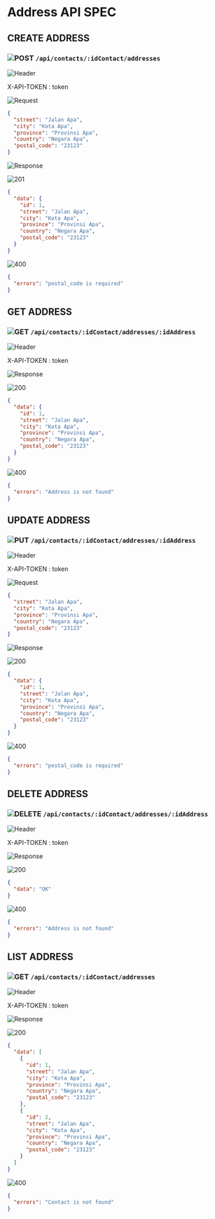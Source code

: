 # Address API SPEC

## CREATE ADDRESS

### ![POST](https://img.shields.io/badge/POST-4CAF50?style=for-the-badge) `/api/contacts/:idContact/addresses`

![Header](https://img.shields.io/badge/Request-Header-D32F2F)

X-API-TOKEN : token

![Request](https://img.shields.io/badge/Request-Body-FF9800)

```json
{
  "street": "Jalan Apa",
  "city": "Kota Apa",
  "province": "Provinsi Apa",
  "country": "Negara Apa",
  "postal_code": "23123"
}
```

![Response](https://img.shields.io/badge/Response-Body-FF9800)

![201](https://img.shields.io/badge/201-Created-4CAF50)

```json
{
  "data": {
    "id": 1,
    "street": "Jalan Apa",
    "city": "Kota Apa",
    "province": "Provinsi Apa",
    "country": "Negara Apa",
    "postal_code": "23123"
  }
}
```

![400](https://img.shields.io/badge/400-Failed-F44336)

```json
{
  "errors": "postal_code is required"
}
```

## GET ADDRESS

### ![GET](https://img.shields.io/badge/GET-2196F3?style=for-the-badge) `/api/contacts/:idContact/addresses/:idAddress`

![Header](https://img.shields.io/badge/Request-Header-D32F2F)

X-API-TOKEN : token

![Response](https://img.shields.io/badge/Response-Body-FF9800)

![200](https://img.shields.io/badge/200-OK-4CAF50)

```json
{
  "data": {
    "id": 1,
    "street": "Jalan Apa",
    "city": "Kota Apa",
    "province": "Provinsi Apa",
    "country": "Negara Apa",
    "postal_code": "23123"
  }
}
```

![400](https://img.shields.io/badge/400-Failed-F44336)

```json
{
  "errors": "Address is not found"
}
```

## UPDATE ADDRESS

### ![PUT](https://img.shields.io/badge/PUT-9C27B0?style=for-the-badge) `/api/contacts/:idContact/addresses/:idAddress`

![Header](https://img.shields.io/badge/Request-Header-D32F2F)

X-API-TOKEN : token

![Request](https://img.shields.io/badge/Request-Body-FF9800)

```json
{
  "street": "Jalan Apa",
  "city": "Kota Apa",
  "province": "Provinsi Apa",
  "country": "Negara Apa",
  "postal_code": "23123"
}
```

![Response](https://img.shields.io/badge/Response-Body-FF9800)

![200](https://img.shields.io/badge/200-OK-4CAF50)

```json
{
  "data": {
    "id": 1,
    "street": "Jalan Apa",
    "city": "Kota Apa",
    "province": "Provinsi Apa",
    "country": "Negara Apa",
    "postal_code": "23123"
  }
}
```

![400](https://img.shields.io/badge/400-Failed-F44336)

```json
{
  "errors": "postal_code is required"
}
```

## DELETE ADDRESS

### ![DELETE](https://img.shields.io/badge/DELETE-F44336?style=for-the-badge) `/api/contacts/:idContact/addresses/:idAddress`

![Header](https://img.shields.io/badge/Request-Header-D32F2F)

X-API-TOKEN : token

![Response](https://img.shields.io/badge/Response-Body-FF9800)

![200](https://img.shields.io/badge/200-OK-4CAF50)

```json
{
  "data": "OK"
}
```

![400](https://img.shields.io/badge/400-Failed-F44336)

```json
{
  "errors": "Address is not found"
}
```

## LIST ADDRESS

### ![GET](https://img.shields.io/badge/GET-2196F3?style=for-the-badge) `/api/contacts/:idContact/addresses`

![Header](https://img.shields.io/badge/Request-Header-D32F2F)

X-API-TOKEN : token

![Response](https://img.shields.io/badge/Response-Body-FF9800)

![200](https://img.shields.io/badge/200-OK-4CAF50)

```json
{
  "data": [
    {
      "id": 1,
      "street": "Jalan Apa",
      "city": "Kota Apa",
      "province": "Provinsi Apa",
      "country": "Negara Apa",
      "postal_code": "23123"
    },
    {
      "id": 2,
      "street": "Jalan Apa",
      "city": "Kota Apa",
      "province": "Provinsi Apa",
      "country": "Negara Apa",
      "postal_code": "23123"
    }
  ]
}
```

![400](https://img.shields.io/badge/400-Failed-F44336)

```json
{
  "errors": "Contact is not found"
}
```
